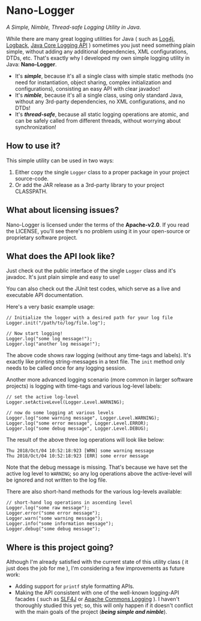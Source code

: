 # Nano-Logger
*A Simple, Nimble, Thread-safe Logging Utility in Java*. 

While there are many great logging utilities for Java ( such as [Log4j](https://logging.apache.org/log4j/), [Logback](https://logback.qos.ch/), [Java Core Logging API](https://docs.oracle.com/javase/8/docs/api/java/util/logging/package-summary.html) ) sometimes you just need something plain simple, without adding any additional dependencies, XML configurations, DTDs, etc. That's exactly why I developed my own simple logging utility in Java: **Nano-Logger**.

 - It's ***simple***, because it's all a single class with simple static methods (no need for instantiation, object sharing, complex initialization and configurations), consisting an easy API with clear javadoc!
 - It's ***nimble***, because it's all a single class, using only standard Java, without any 3rd-party dependencies, no XML configurations, and no DTDs!
 - It's ***thread-safe***, because all static logging operations are atomic, and can be safely called from different threads, without worrying about synchronization!

## How to use it?
This simple utility can be used in two ways:
 1. Either copy the single `Logger` class to a proper package in your project source-code.
 2. Or add the JAR release as a 3rd-party library to your project CLASSPATH.

## What about licensing issues?
Nano-Logger is licensed under the terms of the **Apache-v2.0**. If you read the LICENSE, you'll see there's no problem using it in your open-source or proprietary software project.

## What does the API look like?
Just check out the public interface of the single `Logger` class and it's javadoc. It's just plain simple and easy to use!

You can also check out the JUnit test codes, which serve as a live and executable API documentation.

Here's a very basic example usage:

    // Initialize the logger with a desired path for your log file
    Logger.init("/path/to/log/file.log");

    // Now start logging!
    Logger.log("some log message!");
    Logger.log("another log message!");

The above code shows raw logging (without any time-tags and labels). It's exactly like printing string-messages in a text file. The `init` method only needs to be called once for any logging session.

Another more advanced logging scenario (more common in larger software projects) is logging with time-tags and various log-level labels:

    // set the active log-level
    Logger.setActiveLevel(Logger.Level.WARNING);

    // now do some logging at various levels
    Logger.log("some warning message", Logger.Level.WARNING);
    Logger.log("some error message", Logger.Level.ERROR);
    Logger.log("some debug message", Logger.Level.DEBUG);

The result of the above three log operations will look like below:

    Thu 2018/Oct/04 10:52:18:923 [WRN] some warning message
    Thu 2018/Oct/04 10:52:18:923 [ERR] some error message


Note that the debug message is missing. That's because we have set the active log level to `WARNING`; so any log operations above the active-level will be ignored and not written to the log file.

There are also short-hand methods for the various log-levels available:

    // short-hand log operations in ascending level
    Logger.log("some raw message");
    Logger.error("some error message");
    Logger.warn("some warning message");
    Logger.info("some information message");
    Logger.debug("some debug message");


## Where is this project going?
Although I'm already satisfied with the current state of this utility class ( it just does the job for me ), I'm considering a few improvements as future work:
 - Adding support for `printf` style formatting APIs.
 - Making the API consistent with one of the well-known logging-API facades ( such as [SLF4J](https://www.slf4j.org/) or [Apache Commons Logging](http://commons.apache.org/proper/commons-logging/) ). I haven't thoroughly studied this yet; so, this will only happen if it doesn't conflict with the main goals of the project (***being simple and nimble***).

